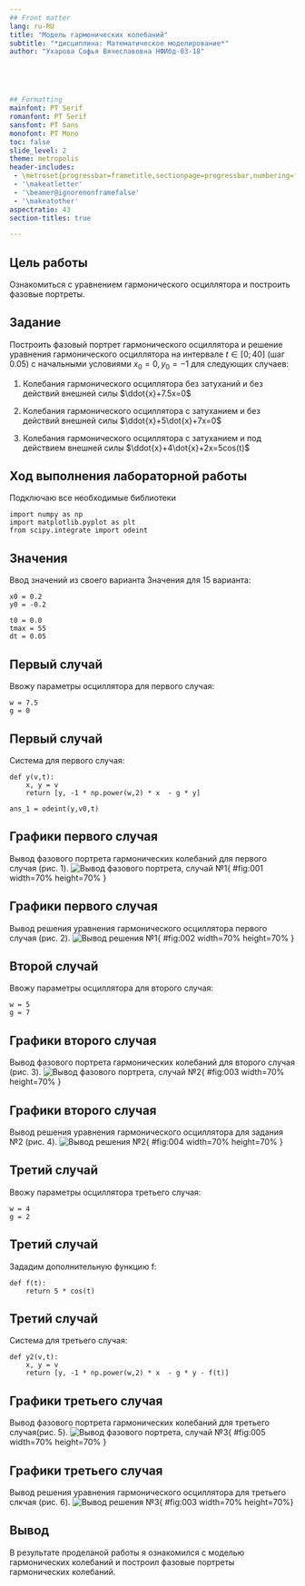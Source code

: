 ```yaml
---
## Front matter
lang: ru-RU
title: "Модель гармонических колебаний"
subtitle: "*дисциплина: Математическое моделирование*"
author: "Ухарова Софья Вячеславовна НФИбд-03-18"





## Formatting
mainfont: PT Serif
romanfont: PT Serif
sansfont: PT Sans
monofont: PT Mono
toc: false
slide_level: 2
theme: metropolis
header-includes:
 - \metroset{progressbar=frametitle,sectionpage=progressbar,numbering=fraction}
 - '\makeatletter'
 - '\beamer@ignorenonframefalse'
 - '\makeatother'
aspectratio: 43
section-titles: true

---
```


## Цель работы

Ознакомиться с уравнением гармонического осциллятора и построить фазовые портреты.

## Задание
Построить фазовый портрет гармонического осциллятора и решение уравнения гармонического осциллятора на интервале $t\in[0;40]$
(шаг $0.05$) с начальными условиями $x_0=0, y_0=-1$ для следующих случаев:
1. Колебания гармонического осциллятора без затуханий и без действий внешней силы $\ddot{x}+7.5x=0$

2. Колебания гармонического осциллятора c затуханием и без действий внешней силы $\ddot{x}+5\dot{x}+7x=0$

3. Колебания гармонического осциллятора c затуханием и под действием внешней силы $\ddot{x}+4\dot{x}+2x=5cos(t)$

## Ход выполнения лабораторной работы

Подключаю все необходимые библиотеки
```
import numpy as np
import matplotlib.pyplot as plt
from scipy.integrate import odeint
```

## Значения
Ввод значений из своего варианта
Значения для 15 варианта:
```
x0 = 0.2
y0 = -0.2

t0 = 0.0
tmax = 55
dt = 0.05
```
## Первый случай
Ввожу параметры осциллятора для первого случая:

```
w = 7.5  
g = 0
```
## Первый случай
Система для первого случая:
```
def y(v,t):
	x, y = v
	return [y, -1 * np.power(w,2) * x  - g * y]

ans_1 = odeint(y,v0,t)
```

## Графики первого случая
Вывод фазового портрета гармонических колебаний для первого случая (рис. 1).
![Вывод фазового портрета, случай №1](images/1.png){ #fig:001 width=70% height=70% }

## Графики первого случая
Вывод решения уравнения гармонического осциллятора первого случая (рис. 2).
![Вывод решения №1](images/2.png){ #fig:002 width=70% height=70% }

## Второй случай
Ввожу параметры осциллятора для второго случая:
```
w = 5
g = 7
```
## Графики второго случая
Вывод фазового портрета гармонических колебаний для второго случая (рис. 3).
![Вывод фазового портрета, случай №2](images/3.png){ #fig:003 width=70% height=70% }

## Графики второго случая
Вывод решения уравнения гармонического осциллятора для задания №2 (рис. 4).
![Вывод решения №2](images/4.png){ #fig:004 width=70% height=70% }

## Третий случай
Ввожу параметры осциллятора третьего случая:
```
w = 4
g = 2
```
## Третий случай
Зададим дополнительную функцию f:
```
def f(t):
	return 5 * cos(t)
```
## Третий случай
Система для третьего случая:
```
def y2(v,t):
	x, y = v
	return [y, -1 * np.power(w,2) * x  - g * y - f(t)]
```
## Графики третьего случая
Вывод фазового портрета гармонических колебаний для третьего случая(рис. 5).
![Вывод фазового портрета, случай №3](images/5.png){ #fig:005 width=70% height=70% }

## Графики третьего случая
Вывод решения уравнения гармонического осциллятора для третьего слкчая (рис. 6).
![Вывод решения №3](images/6.png){ #fig:003 width=70% height=70%}

## Вывод

В результате проделаной работы я ознакомился с моделью гармонических колебаний и построил фазовые портреты гармонических колебаний.
